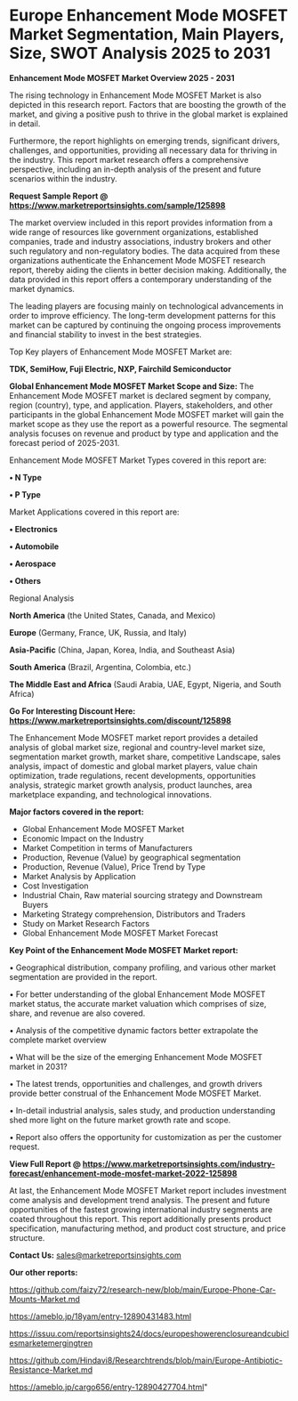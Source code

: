 # Europe Enhancement Mode MOSFET Market Segmentation, Main Players, Size, SWOT Analysis 2025 to 2031

<Strong> Enhancement Mode MOSFET Market Overview 2025 - 2031</strong>

The rising technology in Enhancement Mode MOSFET Market is also depicted in this research report. Factors that are boosting the growth of the market, and giving a positive push to thrive in the global market is explained in detail.

Furthermore, the report highlights on emerging trends, significant drivers, challenges, and opportunities, providing all necessary data for thriving in the industry. This report market research offers a comprehensive perspective, including an in-depth analysis of the present and future scenarios within the industry.

<strong>Request Sample Report @ <a href=https://www.marketreportsinsights.com/sample/125898>https://www.marketreportsinsights.com/sample/125898</a></strong>

The market overview included in this report provides information from a wide range of resources like government organizations, established companies, trade and industry associations, industry brokers and other such regulatory and non-regulatory bodies. The data acquired from these organizations authenticate the Enhancement Mode MOSFET research report, thereby aiding the clients in better decision making. Additionally, the data provided in this report offers a contemporary understanding of the market dynamics.

The leading players are focusing mainly on technological advancements in order to improve efficiency. The long-term development patterns for this market can be captured by continuing the ongoing process improvements and financial stability to invest in the best strategies.

Top Key players of Enhancement Mode MOSFET Market are:

<strong>TDK, SemiHow, Fuji Electric, NXP, Fairchild Semiconductor</strong>

<strong><b>Global Enhancement Mode MOSFET Market Scope and Size:</b></strong>
The Enhancement Mode MOSFET market is declared segment by company, region (country), type, and application. Players, stakeholders, and other participants in the global Enhancement Mode MOSFET market will gain the market scope as they use the report as a powerful resource. The segmental analysis focuses on revenue and product by type and application and the forecast period of 2025-2031.

Enhancement Mode MOSFET Market Types covered in this report are:

<strong>• N Type

• P Type</strong>

Market Applications covered in this report are:

<strong>• Electronics

• Automobile

• Aerospace

• Others</strong> 

Regional Analysis

<strong>North America</strong> (the United States, Canada, and Mexico)

<strong>Europe</strong> (Germany, France, UK, Russia, and Italy)

<strong>Asia-Pacific</strong> (China, Japan, Korea, India, and Southeast Asia)

<strong>South America</strong> (Brazil, Argentina, Colombia, etc.)

<strong>The Middle East and Africa</strong> (Saudi Arabia, UAE, Egypt, Nigeria, and South Africa)

<strong>Go For Interesting Discount Here: <a href=https://www.marketreportsinsights.com/discount/125898>https://www.marketreportsinsights.com/discount/125898</a></strong>

The Enhancement Mode MOSFET market report provides a detailed analysis of global market size, regional and country-level market size, segmentation market growth, market share, competitive Landscape, sales analysis, impact of domestic and global market players, value chain optimization, trade regulations, recent developments, opportunities analysis, strategic market growth analysis, product launches, area marketplace expanding, and technological innovations.

<strong><b>Major factors covered in the report:</b></strong>
<ul>
  <li>Global Enhancement Mode MOSFET Market </li>
  <li>Economic Impact on the Industry</li>
  <li>Market Competition in terms of Manufacturers</li>
  <li>Production, Revenue (Value) by geographical segmentation</li>
  <li>Production, Revenue (Value), Price Trend by Type</li>
  <li>Market Analysis by Application</li>
  <li>Cost Investigation</li>
  <li>Industrial Chain, Raw material sourcing strategy and Downstream Buyers</li>
  <li>Marketing Strategy comprehension, Distributors and Traders</li>
  <li>Study on Market Research Factors</li>
  <li>Global Enhancement Mode MOSFET Market Forecast</li>
</ul>

<strong><b>Key Point of the Enhancement Mode MOSFET Market report:</b></strong>

• Geographical distribution, company profiling, and various other market segmentation are provided in the report.

• For better understanding of the global Enhancement Mode MOSFET market status, the accurate market valuation which comprises of size, share, and revenue are also covered.

• Analysis of the competitive dynamic factors better extrapolate the complete market overview

• What will be the size of the emerging Enhancement Mode MOSFET market in 2031?

• The latest trends, opportunities and challenges, and growth drivers provide better construal of the Enhancement Mode MOSFET Market.

• In-detail industrial analysis, sales study, and production understanding shed more light on the future market growth rate and scope.

• Report also offers the opportunity for customization as per the customer request.

<strong><b>View Full Report @ <a href=https://www.marketreportsinsights.com/industry-forecast/enhancement-mode-mosfet-market-2022-125898>https://www.marketreportsinsights.com/industry-forecast/enhancement-mode-mosfet-market-2022-125898</a></b></strong>


At last, the Enhancement Mode MOSFET Market report includes investment come analysis and development trend analysis. The present and future opportunities of the fastest growing international industry segments are coated throughout this report. This report additionally presents product specification, manufacturing method, and product cost structure, and price structure.

<strong>Contact Us:</strong>
sales@marketreportsinsights.com

<strong>Our other reports:</strong>

<a href=https://github.com/faizy72/research-new/blob/main/Europe-Phone-Car-Mounts-Market.md>https://github.com/faizy72/research-new/blob/main/Europe-Phone-Car-Mounts-Market.md</a>

<a href=https://ameblo.jp/18yam/entry-12890431483.html>https://ameblo.jp/18yam/entry-12890431483.html</a>

<a href=https://issuu.com/reportsinsights24/docs/europeshowerenclosureandcubiclesmarketemergingtren>https://issuu.com/reportsinsights24/docs/europeshowerenclosureandcubiclesmarketemergingtren</a>

<a href=https://github.com/Hindavi8/Researchtrends/blob/main/Europe-Antibiotic-Resistance-Market.md>https://github.com/Hindavi8/Researchtrends/blob/main/Europe-Antibiotic-Resistance-Market.md</a>

<a href=https://ameblo.jp/cargo656/entry-12890427704.html>https://ameblo.jp/cargo656/entry-12890427704.html</a>"
